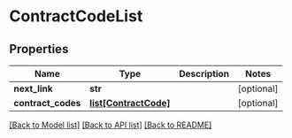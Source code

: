 # ContractCodeList

## Properties
Name | Type | Description | Notes
------------ | ------------- | ------------- | -------------
**next_link** | **str** |  | [optional] 
**contract_codes** | [**list[ContractCode]**](ContractCode.md) |  | [optional] 

[[Back to Model list]](../README.md#documentation-for-models) [[Back to API list]](../README.md#documentation-for-api-endpoints) [[Back to README]](../README.md)


